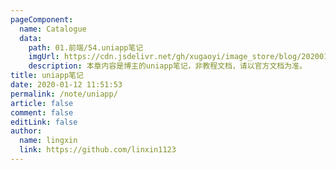 ```yaml
---
pageComponent:
  name: Catalogue
  data:
    path: 01.前端/54.uniapp笔记
    imgUrl: https://cdn.jsdelivr.net/gh/xugaoyi/image_store/blog/20200112120340.png
    description: 本章内容是博主的uniapp笔记，非教程文档，请以官方文档为准。
title: uniapp笔记
date: 2020-01-12 11:51:53
permalink: /note/uniapp/
article: false
comment: false
editLink: false
author:
  name: lingxin
  link: https://github.com/linxin1123
---
```

